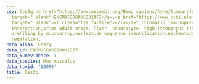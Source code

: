 ```yaml
---
csv: Ces2g,<a href="https://www.ensembl.org/Homo_sapiens/Gene/Summary?db=core;g=ENSMUSG00000031877"
  target="_blank">ENSMUSG00000031877</a>,<a href="https://www.ncbi.nlm.nih.gov/pubmed/23834426"
  target="_blank"><i class="fas fa-file"></i></a>",chromatin immunoprecipitation assay,direct
  interaction,prime adult stage, liver, Hepatocyte, high throughput transcription
  profiling by microarray,nucleotide sequence identification,nucleotide sequence identification,transcriptional
  regulation,
data_alias: Ces2g
data_id: ENSMUSG00000031877
data_numevidence: 1
data_species: Mus musculus
data_taxid: '10090'
title: Ces2g
---
```

